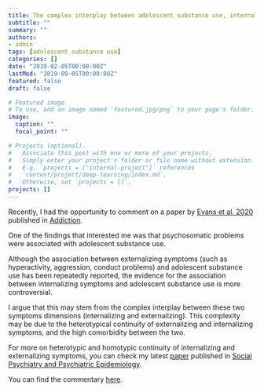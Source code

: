 ```yaml
---
title: The complex interplay between adolescent substance use, internalizing and externalizing symptoms
subtitle: ""
summary: ""
authors:
- admin
tags: [adolescent substance use]
categories: []
date: "2019-02-05T00:00:00Z"
lastMod: "2019-09-05T00:00:00Z"
featured: false
draft: false

# Featured image
# To use, add an image named `featured.jpg/png` to your page's folder. 
image:
  caption: ""
  focal_point: ""

# Projects (optional).
#   Associate this post with one or more of your projects.
#   Simply enter your project's folder or file name without extension.
#   E.g. `projects = ["internal-project"]` references 
#   `content/project/deep-learning/index.md`.
#   Otherwise, set `projects = []`.
projects: []
---
```


Recently, I had the opportunity to comment on a paper by [Evans et al. 2020]( https://onlinelibrary.wiley.com/doi/abs/10.1111/add.15040) published in [Addiction]( https://onlinelibrary.wiley.com/journal/13600443). 

One of the findings that interested me was that psychosomatic problems were associated with adolescent substance use. 

Although the association between externalizing symptoms (such as hyperactivity, aggression, conduct problems) and adolescent substance use has been repeatedly reported, the evidence for the association between internalizing symptoms and adolescent substance use is more controversial.

I argue that this may stem from the complex interplay between these two symptoms dimensions (internalizing and externalizing). This complexity may be due to the heterotypical continuity of externalizing and internalizing symptoms, and the high comorbidity between the two.

For more on heterotypic and homotypic continuity of internalizing and externalizing symptoms, you can check my latest [paper](https://link.springer.com/article/10.1007/s00127-020-01903-y)  published in [Social Psychiatry and Psychiatric Epidemiology](https://www.springer.com/journal/127).

You can find the commentary [here](https://onlinelibrary.wiley.com/doi/full/10.1111/add.15171).


